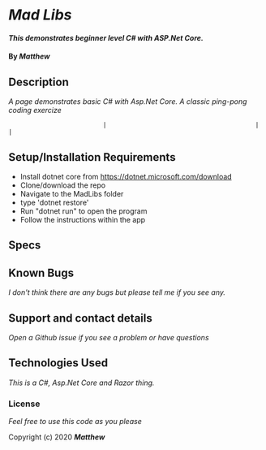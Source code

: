 
# _Mad Libs_

#### _This demonstrates beginner level C# with ASP.Net Core._

#### By _**Matthew**_


## Description

_A page demonstrates basic C# with Asp.Net Core._
_A classic ping-pong coding exercize_

                              |                                         |           |           
## Setup/Installation Requirements
* Install dotnet core from https://dotnet.microsoft.com/download
* Clone/download the repo
* Navigate to the MadLibs folder
* type 'dotnet restore'
* Run "dotnet run" to open the program
* Follow the instructions within the app
## Specs


## Known Bugs

_I don't think there are any bugs but please tell me if you see any._

## Support and contact details

_Open a Github issue if you see a problem or have questions_

## Technologies Used

_This is a C#, Asp.Net Core and Razor thing._

### License

*Feel free to use this code as you please*

Copyright (c) 2020 **_Matthew_**
